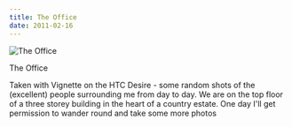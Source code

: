```yaml
---
title: The Office
date: 2011-02-16
---
```


![The Office](https://source.unsplash.com/LuQ2ex5HY3c/1600x900)

The Office

Taken with Vignette on the HTC Desire - some random shots of the (excellent) people surrounding me from day to day. We are on the top floor of a three storey building in the heart of a country estate. One day I'll get permission to wander round and take some more photos